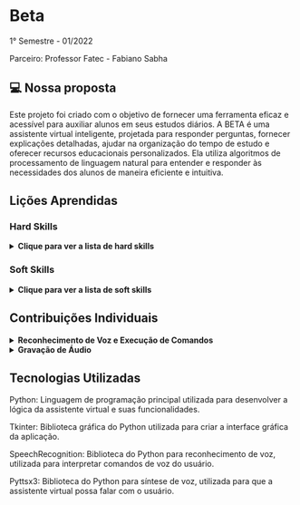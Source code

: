 # Beta
1° Semestre - 01/2022

Parceiro: Professor Fatec - Fabiano Sabha

## 💻 Nossa proposta

Este projeto foi criado com o objetivo de fornecer uma ferramenta eficaz e acessível para auxiliar alunos em seus estudos diários.
A BETA é uma assistente virtual inteligente, projetada para responder perguntas, fornecer explicações detalhadas, ajudar na organização do tempo de estudo e oferecer recursos educacionais personalizados. Ela utiliza algoritmos de processamento de linguagem natural para entender e responder às necessidades dos alunos de maneira eficiente e intuitiva.

## Lições Aprendidas

<p align="justify"></p>
<h3>Hard Skills</h3>
<details>
  <summary><b>Clique para ver a lista de hard skills</b></summary>
<p1>Desenvolvimento de Software: Fortaleci minhas habilidades em Python criando funcionalidades para a assistente virtual.</p1>

<p1>Uso de Bibliotecas Python: Integrei e utilizei diversas bibliotecas, como Time, Datetime, Tkinter e Winsound, aprimorando a capacidade da assistente de realizar múltiplas tarefas.</p1>

<p1>Gerenciamento de Projetos: Apliquei a metodologia Scrum para planejamento e execução de sprints, utilizando ferramentas como Trello para gestão de tarefas.</p1>

<p1>Desenvolvimento de Interface: Utilizei Tkinter para criar interfaces gráficas intuitivas.</p1>

<p1>Integração de Sistemas: Desenvolvi habilidades para implementar tarefas como pomodoro que realiza timer com pop-up e também modelo de calcularoda por voz.</p1>

</details>
<h3>Soft Skills</h3>
<details>
  <summary><b>Clique para ver a lista de soft skills</b></summary>
<p1>Trabalho em Equipe: A colaboração com a equipe foi fundamental, utilizando Discord para comunicação remota e dividindo responsabilidades de forma eficaz.</p1>

<p1>Gestão do Tempo: Planejei e cumpri prazos conforme cronograma de entregas e sprints, demonstrando habilidades sólidas de gestão do tempo.</p1>

<p1>Logica: Desenvolvi habilidades de logica para criação das atividades e agilidade na interpretação da voz.</p1>

</details>

## Contribuições Individuais
<details>
  <summary><b>Reconhecimento de Voz e Execução de Comandos</b></summary>
  <br>
  <p>O código apresentado é parte do desenvolvimento da assistente virtual BETA, que tem como objetivo realizar o reconhecimento de voz e executar comandos baseados nas entradas de áudio do usuário. Aqui está uma explicação detalhada do funcionamento do código:
  </p>
  
```python
import speech_recognition as sr
import wikipedia
import pyttsx3
import time
from tkinter import messagebox
import winsound
from tkinter import *
from tkcalendar import *
import datetime as dt
import pywhatkit
import sounddevice as sd
from scipy.io.wavfile import write
import os
from reportlab.pdfgen import canvas
from reportlab.lib.pagesizes import A4

audio = sr.Recognizer()
maquina = pyttsx3.init()
maquina.say('Olá, sou a Bêta. Estou aqui para auxiliar.')
maquina.runAndWait()
while True:
    while True:
        with sr.Microphone() as ouvindo:
            print('Ouvindo...')
            voz = audio.listen(ouvindo)
            chamado = audio.recognize_google(voz, language='pt-BR')
            chamado = chamado.lower()
        if chamado == 'beta':
            def executa_comando():
                try:
                    with sr.Microphone() as source:
                        print('Ouvindo...')
                        voz = audio.listen(source)
                        comando = audio.recognize_google(voz, language='pt-BR')
                        comando = comando.lower()
                        if 'beta' in comando:
                            comando = comando.replace('beta', '')
                            maquina.say(comando)
                            maquina.runAndWait()
                except:
                    print('Microfone não está conectado')
                return comando
```
 <p>No código fornecido, o reconhecimento de voz é realizado utilizando a biblioteca `speech_recognition`. A assistente virtual BETA inicia dizendo uma mensagem de boas-vindas através da síntese de voz com `pyttsx3`. Em seguida, entra em um loop infinito para escutar continuamente os comandos do usuário.</p>
  <p>Dentro do loop, o código captura o áudio do microfone e o transforma em texto utilizando o reconhecimento de voz do Google. Se o texto reconhecido for "beta", a função `executa_comando()` é chamada.</p>
  <p>A função `executa_comando()` também captura áudio do microfone e transforma em texto, porém, desta vez, após a detecção do "chamado" inicial. Se o comando contiver a palavra "beta", a assistente repete o comando reconhecido em voz alta.</p>
  <br>
</details>
<details>
  <summary><b>Gravação de Áudio</b></summary>
  <br>
  <p>Neste trecho de código, quando o usuário fala "beta", a assistente inicia a gravação de áudio por 5 segundos. Abaixo está uma explicação detalhada do que acontece:</p>
  
```python
import sounddevice as sd
from scipy.io.wavfile import write
import os

freq = 44100  # Frequência do áudio: 4999 - 64000
seconds = 5  # Duração da gravação

gravacao = sd.rec(int(seconds * freq), samplerate=freq, channels=2)
print("Começando: Fale agora!!")
sd.wait()  # Comando de inicialização da gravação.
print("Fim da gravação!")
write('output.wav', freq, gravacao)  # Salva a gravação como arquivo WAV.
os.startfile("output.wav")           # Abre gravação.
```  
  <p>O código utiliza a biblioteca `sounddevice` para capturar áudio do microfone e `scipy.io.wavfile` para salvar a gravação como arquivo WAV.</p>
  <p>As variáveis `freq` e `seconds` definem a frequência de amostragem do áudio e a duração da gravação, respectivamente. No caso, a gravação dura 5 segundos com uma frequência de 44100 Hz.</p>
  <p>O comando `sd.rec()` inicia a gravação do áudio com base nas configurações especificadas.</p>
  <p>Os comandos `print()` exibem mensagens indicando o início e o fim da gravação.</p>
  <p>O comando `sd.wait()` é responsável por aguardar o término da gravação.</p>
  <p>Após a gravação, o áudio é salvo como um arquivo WAV utilizando o comando `write()`. O arquivo é nomeado como "output.wav".</p>
  <p>Finalmente, o comando `os.startfile()` é usado para abrir o arquivo de áudio recém-gravado, reproduzindo-o no sistema padrão do usuário.</p>
  <br>
</details>

## Tecnologias Utilizadas

Python: Linguagem de programação principal utilizada para desenvolver a lógica da assistente virtual e suas funcionalidades.

Tkinter: Biblioteca gráfica do Python utilizada para criar a interface gráfica da aplicação.

SpeechRecognition: Biblioteca do Python para reconhecimento de voz, utilizada para interpretar comandos de voz do usuário.

Pyttsx3: Biblioteca do Python para síntese de voz, utilizada para que a assistente virtual possa falar com o usuário.
